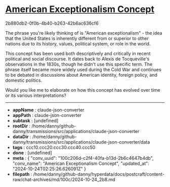 # [American Exceptionalism Concept](https://claude.ai/chat/100c206d-c2f4-40fa-b13d-2b6c4647b4db)

2b880db2-0f0b-4b40-b263-42b6ac636cf6

 The phrase you're likely thinking of is "American exceptionalism" - the idea that the United States is inherently different from or superior to other nations due to its history, values, political system, or role in the world. 

This concept has been used both descriptively and critically in recent political and social discourse. It dates back to Alexis de Tocqueville's observations in the 1830s, though he didn't use this specific term. The phrase itself became more widely used during the Cold War and continues to be debated in discussions about American identity, foreign policy, and domestic politics.

Would you like me to elaborate on how this concept has evolved over time or its various interpretations?

---

* **appName** : claude-json-converter
* **appPath** : claude-json-converter
* **subtask** : [undefined]
* **rootDir** : /home/danny/github-danny/transmissions/src/applications/claude-json-converter
* **dataDir** : /home/danny/github-danny/transmissions/src/applications/claude-json-converter/data
* **tags** : ccc10.ccc20.ccc30.ccc40.ccc50
* **done** : [undefined]
* **meta** : {
  "conv_uuid": "100c206d-c2f4-40fa-b13d-2b6c4647b4db",
  "conv_name": "American Exceptionalism Concept",
  "updated_at": "2024-10-24T02:25:26.626091Z"
}
* **filepath** : /home/danny/github-danny/hyperdata/docs/postcraft/content-raw/chat-archives/md/100c/2024-10-24_2b8.md